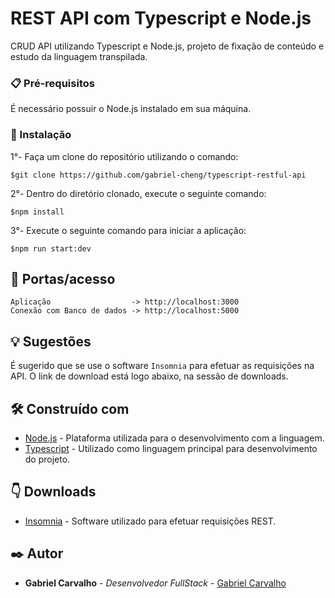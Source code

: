 # REST API com Typescript e Node.js

CRUD API utilizando Typescript e Node.js, projeto de fixação de conteúdo e estudo da linguagem transpilada.

### 📋 Pré-requisitos

É necessário possuir o Node.js instalado em sua máquina.

### 🔧 Instalação

1°- Faça um clone do repositório utilizando o comando:
```
$git clone https://github.com/gabriel-cheng/typescript-restful-api
```

2°- Dentro do diretório clonado, execute o seguinte comando:
```
$npm install
```

3°- Execute o seguinte comando para iniciar a aplicação:
```
$npm run start:dev
```

## 🚪 Portas/acesso

```
Aplicação                  -> http://localhost:3000
Conexão com Banco de dados -> http://localhost:5000
```

## 💡 Sugestões

É sugerido que se use o software ```Insomnia``` para efetuar as requisições na API. O link de download está logo abaixo, na sessão de downloads.

## 🛠️ Construído com

* [Node.js](https://nodejs.org/en/) - Plataforma utilizada para o desenvolvimento com a linguagem.
* [Typescript](https://www.typescriptlang.org) - Utilizado como linguagem principal para desenvolvimento do projeto.

## 👇 Downloads

* [Insomnia](https://insomnia.rest/download) - Software utilizado para efetuar requisições REST.

## ✒️ Autor

* **Gabriel Carvalho** - *Desenvolvedor FullStack* - [Gabriel Carvalho](https://github.com/gabriel-cheng)
